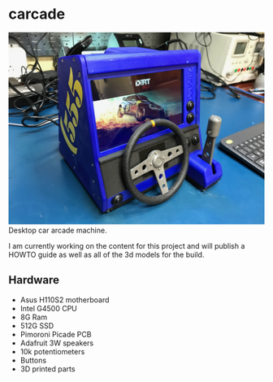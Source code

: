 # carcade
![assembled](enclosure/photos/IMG_3182.jpg "Assembled carcade")
Desktop car arcade machine.

I am currently working on the content for this project and will publish a HOWTO guide as well as all of the 3d models for the build.


## Hardware
* Asus H110S2 motherboard
* Intel G4500 CPU
* 8G Ram
* 512G SSD
* Pimoroni Picade PCB
* Adafruit 3W speakers
* 10k potentiometers
* Buttons
* 3D printed parts
